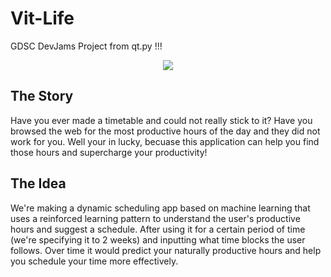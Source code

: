 # Vit-Life
GDSC DevJams Project from qt.py !!!
<p align="center">
  <a href="https://skillicons.dev">
    <img src="https://skillicons.dev/icons?i=flutter,tensorflow,dart,py" />
  </a>
</p>

## The Story
Have you ever made a timetable and could not really stick to it? Have you browsed the web for the most productive hours of the day and they did not work for you. Well your in lucky, becuase this application can help you find those hours and supercharge your productivity!

## The Idea
We're making a dynamic scheduling app based on machine learning that uses a reinforced learning pattern to understand the user's productive hours and suggest a schedule. After using it for a certain period of time (we're specifying it to 2 weeks) and inputting what time blocks the user follows. Over time it would predict your naturally productive hours and help you schedule your time more effectively.